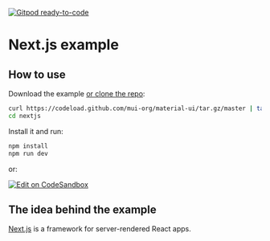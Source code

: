 [![Gitpod ready-to-code](https://img.shields.io/badge/Gitpod-ready--to--code-blue?logo=gitpod)](https://gitpod.io/#https://github.com/mindgitrwx/nextjsPractice)

# Next.js example

## How to use

Download the example [or clone the repo](https://github.com/mui-org/material-ui):

```sh
curl https://codeload.github.com/mui-org/material-ui/tar.gz/master | tar -xz --strip=2  material-ui-master/examples/nextjs
cd nextjs
```

Install it and run:

```sh
npm install
npm run dev
```

or:

[![Edit on CodeSandbox](https://codesandbox.io/static/img/play-codesandbox.svg)](https://codesandbox.io/s/github/mui-org/material-ui/tree/master/examples/nextjs)

## The idea behind the example

[Next.js](https://github.com/zeit/next.js) is a framework for server-rendered React apps.
